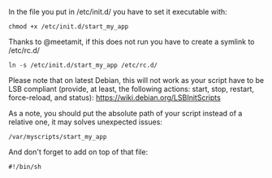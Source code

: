 In the file you put in /etc/init.d/ you have to set it executable with:

    chmod +x /etc/init.d/start_my_app
Thanks to @meetamit, if this does not run you have to create a symlink to /etc/rc.d/

    ln -s /etc/init.d/start_my_app /etc/rc.d/
Please note that on latest Debian, this will not work as your script have to be LSB compliant (provide, at least, the following actions: start, stop, restart, force-reload, and status): https://wiki.debian.org/LSBInitScripts

As a note, you should put the absolute path of your script instead of a relative one, it may solves unexpected issues:

    /var/myscripts/start_my_app
And don't forget to add on top of that file:

    #!/bin/sh
